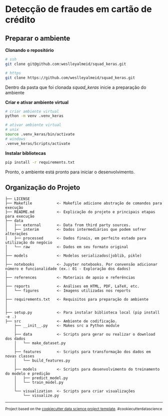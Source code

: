 Detecção de fraudes em cartão de crédito
==============================


## Preparar o ambiente

**Clonando o repositório**
```sh
# ssh
git clone git@github.com:weslleyalmeid/squad_keras.git

# https
git clone https://github.com/weslleyalmeid/squad_keras.git
```

Dentro da pasta que foi clonada *squad_keras* inicie a preparação do ambiente

**Criar e ativar ambiente virtual**
```sh
# criar ambiente virtual
python -m venv .venv_keras

# ativar ambiente virtual
# unix
source .venv_keras/bin/activate
# windows
.venve_keras/Scripts/activate

```

**Instalar bibliotecas**
```sh
pip install -r requirements.txt
```

Pronto, o ambiente está pronto para iniciar o desenvolvimento.


**Organização do Projeto**
------------

    ├── LICENSE
    ├── Makefile           <- Makefile adicione abstração de comandos para execução
    ├── README.md          <- Explicação do projeto e principais etapas para execução
    ├── data
    │   ├── external       <- Data from third party sources.
    │   ├── interim        <- Dados intermediários que podem sofrer alterações
    │   ├── processed      <- Dados finais, em perfeito estado para utilização do negócio
    │   └── raw            <- Dados em seu formato original
    │
    ├── models             <- Modelos serializados(joblib, pikle)
    │
    ├── notebooks          <- Jupyter notebooks. Por convensão adicionar número e funcionalidade (ex.: 01 - Exploração dos dados)
    │
    ├── references         <- Materiais de apoio e referências
    │
    ├── reports            <- Análises em HTML, PDF, LaTeX, etc.
    │   └── figures        <- Imagens utilizadas nos reports
    │
    ├── requirements.txt   <- Requisitos para preparação do ambiente
    │                        
    │
    ├── setup.py           <- Para instalar biblioteca local (pip install -e .)
    ├── src                <- Ambiente de codificação.
        ├── __init__.py    <- Makes src a Python module
        │
        ├── data           <- Scripts para gerar ou realizar o download dos dados
        │   └── make_dataset.py
        │
        ├── features       <- Scripts para transformação dos dados em novas classes
        │   └── build_features.py
        │
        ├── models         <- Scripts para desenvolvimento do treinamento do modelo e predição
        │   ├── predict_model.py
        │   └── train_model.py
        │
        └── visualization  <- Scripts para criar visualizações
            └── visualize.py

--------

<p><small>Project based on the <a target="_blank" href="https://drivendata.github.io/cookiecutter-data-science/">cookiecutter data science project template</a>. #cookiecutterdatascience</small></p>